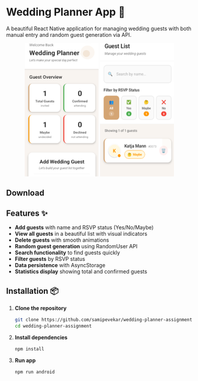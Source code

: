 # Wedding Planner App 💍

A beautiful React Native application for managing wedding guests with both manual entry and random guest generation via API.

<div align="center"> <img src="./screenshots/home.png" width="200" height='360' alt="Home Screen"> <img src="./screenshots/guest-list.png" width="200" height='360' alt="Guest List"> </div>

## Download

## Features ✨

- **Add guests** with name and RSVP status (Yes/No/Maybe)
- **View all guests** in a beautiful list with visual indicators
- **Delete guests** with smooth animations
- **Random guest generation** using RandomUser API
- **Search functionality** to find guests quickly
- **Filter guests** by RSVP status
- **Data persistence** with AsyncStorage
- **Statistics display** showing total and confirmed guests

## Installation 📦

1. **Clone the repository**
   ```bash
   git clone https://github.com/samipevekar/wedding-planner-assignment
   cd wedding-planner-assignment
   ```

2. **Install dependencies**
   ```bash
   npm install
   ```

3. **Run app**
   ```bash
   npm run android
   ```